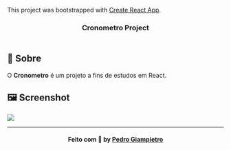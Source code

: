 This project was bootstrapped with [Create React App](https://github.com/facebook/create-react-app).

<h3 align="center">
    Cronometro Project
    <br><br>
</h3>

## 🔖 Sobre

O <strong>Cronometro</strong> é um projeto a fins de estudos em React.

## 🖼 Screenshot

<img src="https://prnt.sc/t7uezd">

---

<h4 align="center">
    Feito com 💜 by <a href="https://www.linkedin.com/in/pedrogiampietro" target="_blank">Pedro Giampietro</a>
</h4>
